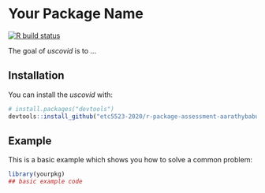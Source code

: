 
# Your Package Name
<!-- badges: start -->
[![R build status](https://github.com/etc5523-2020/r-package-assessment-aarathybabu97/workflows/R-CMD-check/badge.svg)](https://github.com/etc5523-2020/r-package-assessment-aarathybabu97/actions)
<!-- badges: end -->

The goal of _uscovid_ is to ...

## Installation

You can install the  _uscovid_ with:

``` r
# install.packages("devtools")
devtools::install_github("etc5523-2020/r-package-assessment-aarathybabu97")
```

## Example

This is a basic example which shows you how to solve a common problem:

``` r
library(yourpkg)
## basic example code
```

